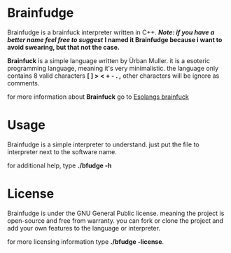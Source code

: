 # Brainfudge
Brainfudge is a brainfuck interpreter written in C++.
***Note: if you have a better name feel free to suggest***
**I named it Brainfudge because i want to avoid swearing, but that not the case.**

**Brainfuck** is a simple language written by Ürban Muller. it is a esoteric programming language, meaning it's very minimalistic. 
the language only contains 8 valid characters **[ ] > < + - . ,** other characters 
will be ignore as comments.

for more information about **Brainfuck** go to <a href="https://esolangs.org/wiki/Brainfuck">Esolangs brainfuck</a>


# Usage 
Brainfudge is a simple interpreter to understand.
just put the file to interpreter next to the software name. 

for additional help, type **./bfudge -h**

# License 
Brainfudge is under the GNU General Public license. 
meaning the project is open-source and free from warranty. you can fork 
or clone the project and add your own features to the language or interpreter.

for more licensing information type **./bfudge -license**.
